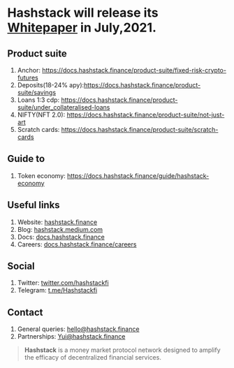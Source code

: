 # Hashstack will release  its <ins>Whitepaper</ins> in July,2021.


## Product suite
1. Anchor: https://docs.hashstack.finance/product-suite/fixed-risk-crypto-futures
2. Deposits(18-24% apy):https://docs.hashstack.finance/product-suite/savings
3. Loans 1:3 cdp: https://docs.hashstack.finance/product-suite/under_collateralised-loans
4. NIFTY(NFT 2.0): https://docs.hashstack.finance/product-suite/not-just-art
5. Scratch cards: https://docs.hashstack.finance/product-suite/scratch-cards


## Guide to
1. Token economy: https://docs.hashstack.finance/guide/hashstack-economy


## Useful links
1. Website: [hashstack.finance](hashstack.finance)
2. Blog: [hashstack.medium.com](hashstack.medium.com)
3. Docs: [docs.hashstack.finance](docs.hashstack.finance)
4. Careers: [docs.hashstack.finance/careers](docs.hashstack.finance/careers)


## Social

1. Twitter: [twitter.com/hashstackfi](twitter.com/hashstackfi)
2. Telegram: [t.me/Hashstackfi](t.me/Hashstackfi)


## Contact

1. General queries: hello@hashstack.finance
2. Partnerships: Yui@hashstack.finance


> **Hashstack** is a money market protocol network designed to amplify the efficacy of decentralized financial services.

